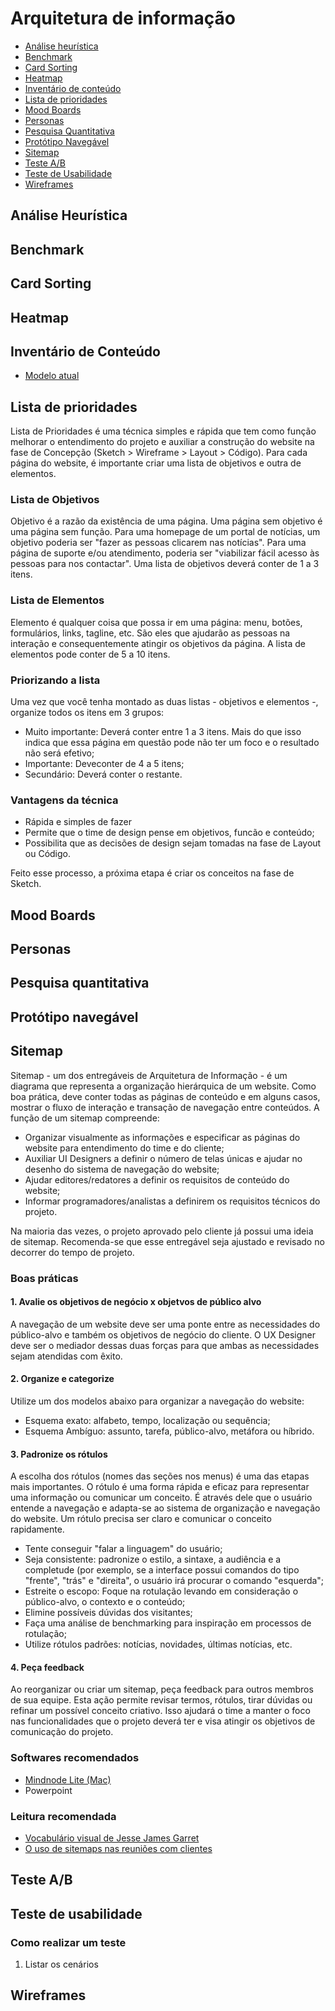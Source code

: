 # Arquitetura de informação

* [Análise heurística](#analiseheuristica)
* [Benchmark](#benchmark)
* [Card Sorting](#cardsorting)
* [Heatmap](#heatmap)
* [Inventário de conteúdo](#inventariodeconteudo)
* [Lista de prioridades](#listadeprioridades)
* [Mood Boards](#moodboards)
* [Personas](#personas)
* [Pesquisa Quantitativa](#pesquisaquantitativa)
* [Protótipo Navegável](#prototiponavegavel)
* [Sitemap](#sitemap)
* [Teste A/B](#testeab)
* [Teste de Usabilidade](#testedeusabilidade)
* [Wireframes](#wireframes)

## <a id="analiseheuristica"></a>Análise Heurística

## <a id="benchmark"></a>Benchmark

## <a id="cardsorting"></a>Card Sorting

## <a id="heatmap"></a>Heatmap

## <a id="inventariodeconteudo"></a>Inventário de Conteúdo
* [Modelo atual](https://docs.google.com/a/a2comunicacao.com.br/spreadsheet/ccc?key=0Aggni3b2jqIVdEp1ZXJCQk44YXNkOVBGMGZoYTFrV0E#gid=0)

## <a id="listadeprioridades"></a>Lista de prioridades
Lista de Prioridades é uma técnica simples e rápida que tem como função melhorar o entendimento do projeto e auxiliar a construção do website na fase de Concepção (Sketch > Wireframe > Layout > Código). Para cada página do website, é importante criar uma lista de objetivos e outra de elementos.

### Lista de Objetivos
Objetivo é a razão da existência de uma página. Uma página sem objetivo é uma página sem função. Para uma homepage de um portal de notícias, um objetivo poderia ser "fazer as pessoas clicarem nas notícias". Para uma página de suporte e/ou atendimento, poderia ser "viabilizar fácil acesso às pessoas para nos contactar". Uma lista de objetivos deverá conter de 1 a 3 itens.

### Lista de Elementos
Elemento é qualquer coisa que possa ir em uma página: menu, botões, formulários, links, tagline, etc. São eles que ajudarão as pessoas na interação e consequentemente atingir os objetivos da página. A lista de elementos pode conter de 5 a 10 itens.

### Priorizando a lista
Uma vez que você tenha montado as duas listas - objetivos e elementos -, organize todos os itens em 3 grupos:

* Muito importante: Deverá conter entre 1 a 3 itens. Mais do que isso indica que essa página em questão pode não ter um foco e o resultado não será efetivo;
* Importante: Deveconter de 4 a 5 itens;
* Secundário: Deverá conter o restante.

### Vantagens da técnica
* Rápida e simples de fazer
* Permite que o time de design pense em objetivos, funcão e conteúdo;
* Possibilita que as decisões de design sejam tomadas na fase de Layout ou Código.

Feito esse processo, a próxima etapa é criar os conceitos na fase de Sketch.

## <a id="moodboards"></a>Mood Boards

## <a id="personas"></a>Personas

## <a id="pesquisaquantitativa"></a>Pesquisa quantitativa

## <a id="prototiponavegavel"></a>Protótipo navegável

## <a id="sitemap"></a>Sitemap
Sitemap - um dos entregáveis de Arquitetura de Informação - é um diagrama que representa a organização hierárquica de um website. Como boa prática, deve conter todas as páginas de conteúdo e em alguns casos, mostrar o fluxo de interação e transação de navegação entre conteúdos. A função de um sitemap compreende:

* Organizar visualmente as informações e especificar as páginas do website para entendimento do time e do cliente;
* Auxiliar UI Designers a definir o número de telas únicas e ajudar no desenho do sistema de navegação do website;
* Ajudar editores/redatores a definir os requisitos de conteúdo do website;
* Informar programadores/analistas a definirem os requisitos técnicos do projeto.

Na maioria das vezes, o projeto aprovado pelo cliente já possui uma ideia de sitemap. Recomenda-se que esse entregável seja ajustado e revisado no decorrer do tempo de projeto.

### Boas práticas
#### 1. Avalie os objetivos de negócio x objetvos de público alvo
A navegação de um website deve ser uma ponte entre as necessidades do público-alvo e também os objetivos de negócio do cliente. O UX Designer deve ser o mediador dessas duas forças para que ambas as necessidades sejam atendidas com êxito.

#### 2. Organize e categorize
Utilize um dos modelos abaixo para organizar a navegação do website:
* Esquema exato: alfabeto, tempo, localização ou sequência;
* Esquema Ambíguo: assunto, tarefa, público-alvo, metáfora ou híbrido.

#### 3. Padronize os rótulos
A escolha dos rótulos (nomes das seções nos menus) é uma das etapas mais importantes.
O rótulo é uma forma rápida e eficaz para representar uma informação ou comunicar um conceito. É através dele que o usuário entende a navegação e adapta-se ao sistema de organização e navegação do website. Um rótulo precisa ser claro e comunicar o conceito rapidamente.
* Tente conseguir "falar a linguagem" do usuário;
* Seja consistente: padronize o estilo, a sintaxe, a audiência e a completude (por exemplo, se a interface possui comandos do tipo "frente", "trás" e "direita", o usuário irá procurar o comando "esquerda";
* Estreite o escopo: Foque na rotulação levando em consideração o público-alvo, o contexto e o conteúdo;
* Elimine possíveis dúvidas dos visitantes;
* Faça uma análise de benchmarking para inspiração em processos de rotulação;
* Utilize rótulos padrões: notícias, novidades, últimas notícias, etc.

#### 4. Peça feedback
Ao reorganizar ou criar um sitemap, peça feedback para outros membros de sua equipe. Esta ação permite revisar termos, rótulos, tirar dúvidas ou refinar um possível conceito criativo. Isso ajudará o time a manter o foco nas funcionalidades que o projeto deverá ter e visa atingir os objetivos de comunicação do projeto.

### Softwares recomendados
* [Mindnode Lite (Mac)](http://mindnode.com/)
* Powerpoint


### Leitura recomendada
* [Vocabulário visual de Jesse James Garret](http://www.jjg.net/ia/visvocab/)
* [O uso de sitemaps nas reuniões com clientes](http://arquiteturadeinformacao.com/recursos/metodologia/o-uso-de-sitemaps-nas-reunioes-com-clientes/)

## <a id="testeab"></a>Teste A/B

## <a id="testedeusabilidade"></a>Teste de usabilidade

### Como realizar um teste
1. Listar os cenários

## <a id="wireframes"></a>Wireframes
